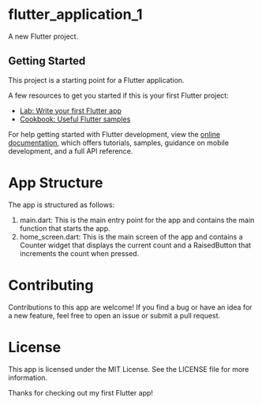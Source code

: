 # flutter_application_1

A new Flutter project.

## Getting Started

This project is a starting point for a Flutter application.

A few resources to get you started if this is your first Flutter project:

- [Lab: Write your first Flutter app](https://docs.flutter.dev/get-started/codelab)
- [Cookbook: Useful Flutter samples](https://docs.flutter.dev/cookbook)

For help getting started with Flutter development, view the
[online documentation](https://docs.flutter.dev/), which offers tutorials,
samples, guidance on mobile development, and a full API reference.


# App Structure
The app is structured as follows:

1. main.dart: This is the main entry point for the app and contains the main function that starts the app.
2. home_screen.dart: This is the main screen of the app and contains a Counter widget that displays the current count and a RaisedButton that increments the count when pressed.
# Contributing
Contributions to this app are welcome! If you find a bug or have an idea for a new feature, feel free to open an issue or submit a pull request.

# License
This app is licensed under the MIT License. See the LICENSE file for more information.

Thanks for checking out my first Flutter app!

